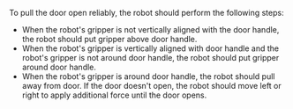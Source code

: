 To pull the door open reliably, the robot should perform the following steps:
- When the robot's gripper is not vertically aligned with the door handle, the robot should put gripper above door handle.
- When the robot's gripper is vertically aligned with door handle and the robot's gripper is not around door handle, the robot should put gripper around door handle.
- When the robot's gripper is around door handle, the robot should pull away from door. If the door doesn't open, the robot should move left or right to apply additional force until the door opens.
